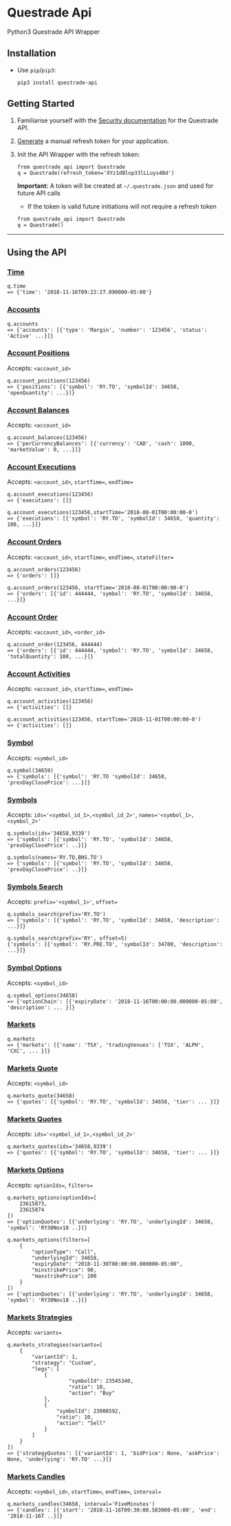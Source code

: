 # Questrade Api
Python3 Questrade API Wrapper

## Installation
* Use `pip`/`pip3`:

   `pip3 install questrade-api`

## Getting Started
1. Familiarise yourself with the [Security documentation](https://www.questrade.com/api/documentation/security) for the Questrade API.
2. [Generate](https://login.questrade.com/APIAccess/UserApps.aspx) a manual refresh token for your application.
3. Init the API Wrapper with the refresh token:

   ```
   from questrade_api import Questrade
   q = Questrade(refresh_token='XYz1dBlop33lLLuys4Bd')
   ```
   **Important:**
   A token will be created at `~/.questrade.json` and used for future API calls
   * If the token is valid future initiations will not require a refresh token

   ```
   from questrade_api import Questrade
   q = Questrade()
   ```

---

## Using the API
### [Time](https://www.questrade.com/api/documentation/rest-operations/account-calls/time)

```
q.time
=> {'time': '2018-11-16T09:22:27.090000-05:00'}
```

### [Accounts](https://www.questrade.com/api/documentation/rest-operations/account-calls/accounts)

```
q.accounts
=> {'accounts': [{'type': 'Margin', 'number': '123456', 'status': 'Active' ...}]}
```

### [Account Positions](https://www.questrade.com/api/documentation/rest-operations/account-calls/accounts-id-positions)

Accepts: `<account_id>`

```
q.account_positions(123456)
=> {'positions': [{'symbol': 'RY.TO', 'symbolId': 34658, 'openQuantity': ...}]}
```

### [Account Balances](https://www.questrade.com/api/documentation/rest-operations/account-calls/accounts-id-balances)

Accepts: `<account_id>`

```
q.account_balances(123456)
=> {'perCurrencyBalances': [{'currency': 'CAD', 'cash': 1000, 'marketValue': 0, ...}]}
```

### [Account Executions](https://www.questrade.com/api/documentation/rest-operations/account-calls/accounts-id-executions)

Accepts: `<account_id>`, `startTime=`, `endTime=`

```
q.account_executions(123456)
=> {'executions': []}
```

```
q.account_executions(123456,startTime='2018-08-01T00:00:00-0')
=> {'executions': [{'symbol': 'RY.TO', 'symbolId': 34658, 'quantity': 100, ...}]}
```

### [Account Orders](https://www.questrade.com/api/documentation/rest-operations/account-calls/accounts-id-orders)

Accepts: `<account_id>`, `startTime=`, `endTime=`, `stateFilter=`

```
q.account_orders(123456)
=> {'orders': []}
```

```
q.account_orders(123456, startTime='2018-08-01T00:00:00-0')
=> {'orders': [{'id': 444444, 'symbol': 'RY.TO', 'symbolId': 34658, ...}]}
```

### [Account Order](https://www.questrade.com/api/documentation/rest-operations/account-calls/accounts-id-orders)

Accepts: `<account_id>`, `<order_id>`

```
q.account_order(123456, 444444)
=> {'orders': [{'id': 444444, 'symbol': 'RY.TO', 'symbolId': 34658, 'totalQuantity': 100, ...}]}
```

### [Account Activities](https://www.questrade.com/api/documentation/rest-operations/account-calls/accounts-id-activities)

Accepts: `<account_id>`, `startTime=`, `endTime=`

```
q.account_activities(123456)
=> {'activities': []}
```

```
q.account_activities(123456, startTime='2018-11-01T00:00:00-0')
=> {'activities': []}
```

### [Symbol](https://www.questrade.com/api/documentation/rest-operations/market-calls/symbols-id)

Accepts: `<symbol_id>`

```
q.symbol(34659)
=> {'symbols': [{'symbol': 'RY.TO 'symbolId': 34658, 'prevDayClosePrice': ...}]}
```

### [Symbols](https://www.questrade.com/api/documentation/rest-operations/market-calls/symbols-id)

Accepts: `ids='<symbol_id_1>,<symbol_id_2>'`, `names='<symbol_1>,<symbol_2>'`

```
q.symbols(ids='34658,9339')
=> {'symbols': [{'symbol': 'RY.TO', 'symbolId': 34658, 'prevDayClosePrice': ..}]}
```

```
q.symbols(names='RY.TO,BNS.TO')
=> {'symbols': [{'symbol': 'RY.TO', 'symbolId': 34658, 'prevDayClosePrice': ..}]}
```

### [Symbols Search](https://www.questrade.com/api/documentation/rest-operations/market-calls/symbols-search)

Accepts: `prefix='<symbol_1>'`, `offset=`

```
q.symbols_search(prefix='RY.TO')
=> {'symbols': [{'symbol': 'RY.TO', 'symbolId': 34658, 'description': ...}]}
```

```
q.symbols_search(prefix='RY', offset=5)
{'symbols': [{'symbol': 'RY.PRE.TO', 'symbolId': 34700, 'description': ...}]}
```

### [Symbol Options](https://www.questrade.com/api/documentation/rest-operations/market-calls/symbols-id-options)

Accepts: `<symbol_id>`

```
q.symbol_options(34658)
=> {'optionChain': [{'expiryDate': '2018-11-16T00:00:00.000000-05:00', 'description': ... }]}
```

### [Markets](https://www.questrade.com/api/documentation/rest-operations/market-calls/markets)

```
q.markets
=> {'markets': [{'name': 'TSX', 'tradingVenues': ['TSX', 'ALPH', 'CXC', ... }]}
```

### [Markets Quote](https://www.questrade.com/api/documentation/rest-operations/market-calls/markets-quotes-id)

Accepts: `<symbol_id>`

```
q.markets_quote(34658)
=> {'quotes': [{'symbol': 'RY.TO', 'symbolId': 34658, 'tier': ... }]}
```

### [Markets Quotes](https://www.questrade.com/api/documentation/rest-operations/market-calls/markets-quotes-id)

Accepts: `ids='<symbol_id_1>,<symbol_id_2>'`

```
q.markets_quotes(ids='34658,9339')
=> {'quotes': [{'symbol': 'RY.TO', 'symbolId': 34658, 'tier': ... }]}
```

### [Markets Options](https://www.questrade.com/api/documentation/rest-operations/market-calls/markets-quotes-options)

Accepts: `optionIds=`, `filters=`

```
q.markets_options(optionIds=[
    23615873,
    23615874
])
=> {'optionQuotes': [{'underlying': 'RY.TO', 'underlyingId': 34658, 'symbol': 'RY30Nov18 ..}]}
```

```
q.markets_options(filters=[
    {
        "optionType": "Call",
        "underlyingId": 34658,
        "expiryDate": "2018-11-30T00:00:00.000000-05:00",
        "minstrikePrice": 90,
        "maxstrikePrice": 100
    }
])
=> {'optionQuotes': [{'underlying': 'RY.TO', 'underlyingId': 34658, 'symbol': 'RY30Nov18 ..}]}
```

### [Markets Strategies](https://www.questrade.com/api/documentation/rest-operations/market-calls/markets-quotes-strategies)

Accepts: `variants=`

```
q.markets_strategies(variants=[
    {
        "variantId": 1,
        "strategy": "Custom",
        "legs": [
            {
                    "symbolId": 23545340,
                    "ratio": 10,
                    "action": "Buy"
            },
            {
                "symbolId": 23008592,
                "ratio": 10,
                "action": "Sell"
            }
        ]
    }
])
=> {'strategyQuotes': [{'variantId': 1, 'bidPrice': None, 'askPrice': None, 'underlying': 'RY.TO' ...}]}
```

### [Markets Candles](https://www.questrade.com/api/documentation/rest-operations/market-calls/markets-candles-id)

Accepts: `<symbol_id>`, `startTime=`, `endTime=`, `interval=`

```
q.markets_candles(34658, interval='FiveMinutes')
=> {'candles': [{'start': '2018-11-16T09:30:00.583000-05:00', 'end': '2018-11-16T ..}]}
```
